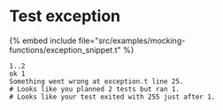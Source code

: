 # Test exception

{% embed include file="src/examples/mocking-functions/exception_snippet.t" %}

```
1..2
ok 1
Something went wrong at exception.t line 25.
# Looks like you planned 2 tests but ran 1.
# Looks like your test exited with 255 just after 1.
```




